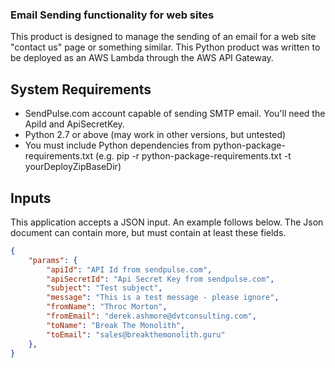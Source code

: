 ### Email Sending functionality for web sites

This product is designed to manage the sending of an email for a web site "contact us" page or something similar. This Python product was written to be deployed as an AWS Lambda through the AWS API Gateway.

## System Requirements
* SendPulse.com account capable of sending SMTP email.  You'll need the ApiId and ApiSecretKey.
* Python 2.7 or above (may work in other versions, but untested)
* You must include Python dependencies from python-package-requirements.txt (e.g. pip -r python-package-requirements.txt -t yourDeployZipBaseDir)

## Inputs
This application accepts a JSON input.  An example follows below. The Json document can contain more, but must contain at least these fields.

```json
{
    "params": {
        "apiId": "API Id from sendpulse.com",
        "apiSecretId": "Api Secret Key from sendpulse.com",
        "subject": "Test subject",
        "message": "This is a test message - please ignore",
        "fromName": "Throc Morton",
        "fromEmail": "derek.ashmore@dvtconsulting.com",
        "toName": "Break The Monolith",
        "toEmail": "sales@breakthemonolith.guru"
    },
}
```

